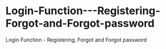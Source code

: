 # Login-Function---Registering-Forgot-and-Forgot-password
Login Function - Registering, Forgot and Forgot password
